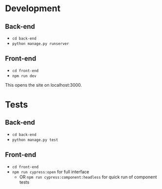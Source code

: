 # Development
## Back-end
- `cd back-end`
- `python manage.py runserver`

## Front-end
- `cd front-end`
- `npm run dev`

This opens the site on localhost:3000.

# Tests
## Back-end
- `cd back-end`
- `python manage.py test`

## Front-end
- `cd front-end`
- `npm run cypress:open` for full interface
    - OR `npm run cypress:component:headless` for quick run of component tests